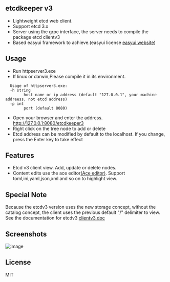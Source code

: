 ## etcdkeeper v3
* Lightweight etcd web client.
* Support etcd 3.x
* Server using the grpc interface, the server needs to compile the package etcd clientv3
* Based easyui framework to achieve.(easyui license [easyui website](www.jeasyui.com))

## Usage
* Run httpserver3.exe
* If linux or darwin,Please compile it in its environment.
```
  Usage of httpserver3.exe:  
  -h string  
        host name or ip address (default "127.0.0.1", your machine addreess, not etcd address)
  -p int
        port (default 8080)
```
* Open your browser and enter the address. http://127.0.0.1:8080/etcdkeeper3
* Right click on the tree node to add or delete
* Etcd address can be modified by default to the localhost. If you change, press the Enter key to take effect

## Features
* Etcd v3 client view. Add, update or delete nodes.
* Content edits use the ace editor[(Ace editor)](https://ace.c9.io). Support toml,ini,yaml,json,xml and so on to highlight view.

## Special Note
Because the etcdv3 version uses the new storage concept, without the catalog concept, the client uses the previous default "/" delimiter to view. See the documentation for etcdv3 [clientv3 doc](https://godoc.org/github.com/coreos/etcd/clientv3)

## Screenshots
![image](https://github.com/evildecay/etcdkeeper3/raw/master/screenshots/ui.png)

## License
MIT
